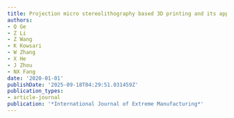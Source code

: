 ```yaml
---
title: Projection micro stereolithography based 3D printing and its applications
authors:
- Q Ge
- Z Li
- Z Wang
- K Kowsari
- W Zhang
- X He
- J Zhou
- NX Fang
date: '2020-01-01'
publishDate: '2025-09-18T04:29:51.031459Z'
publication_types:
- article-journal
publication: '*International Journal of Extreme Manufacturing*'
---
```

